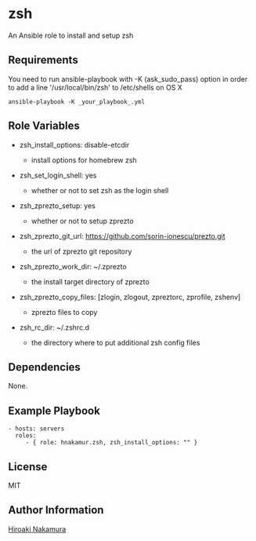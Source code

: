 zsh
===

An Ansible role to install and setup zsh

Requirements
------------

You need to run ansible-playbook with -K (ask_sudo_pass) option
in order to add a line '/usr/local/bin/zsh' to /etc/shells on OS X

```
ansible-playbook -K _your_playbook_.yml
```


Role Variables
--------------

- zsh_install_options: disable-etcdir
    - install options for homebrew zsh
- zsh_set_login_shell: yes
    - whether or not to set zsh as the login shell

- zsh_zprezto_setup: yes
    - whether or not to setup zprezto
- zsh_zprezto_git_url: https://github.com/sorin-ionescu/prezto.git
    - the url of zprezto git repository
- zsh_zprezto_work_dir: ~/.zprezto
    - the install target directory of zprezto
- zsh_zprezto_copy_files: [zlogin, zlogout, zpreztorc, zprofile, zshenv]
    - zprezto files to copy
- zsh_rc_dir: ~/.zshrc.d
    - the directory where to put additional zsh config files

Dependencies
------------

None.

Example Playbook
----------------

    - hosts: servers
      roles:
         - { role: hnakamur.zsh, zsh_install_options: "" }

License
-------

MIT

Author Information
------------------

[Hiroaki Nakamura]( http://hnakamur.github.io/ )
